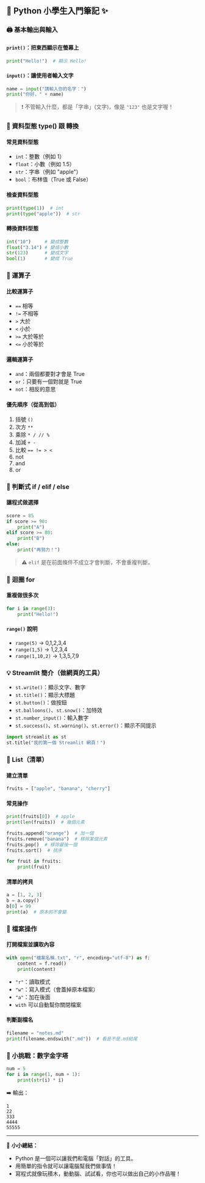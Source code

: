 ## 🐍 Python 小學生入門筆記 ✨

### 🖨️ 基本輸出與輸入

#### `print()`：把東西顯示在螢幕上

```python
print("Hello!")  # 顯示 Hello!
```

#### `input()`：讓使用者輸入文字

```python
name = input("請輸入你的名字：")
print("你好，" + name)
```

> ❗ 不管輸入什麼，都是「字串」(文字)，像是 `"123"` 也是文字喔！

### 🔢 資料型態 type() 跟 轉換

#### 常見資料型態

- `int`：整數（例如 1）
- `float`：小數（例如 1.5）
- `str`：字串（例如 "apple"）
- `bool`：布林值（True 或 False）

#### 檢查資料型態

```python
print(type(1))  # int
print(type("apple"))  # str
```

#### 轉換資料型態

```python
int("10")     # 變成整數
float("3.14") # 變成小數
str(123)      # 變成文字
bool(1)       # 變成 True
```

### 🧮 運算子

#### 比較運算子

- `==` 相等
- `!=` 不相等
- `>` 大於
- `<` 小於
- `>=` 大於等於
- `<=` 小於等於

#### 邏輯運算子

- `and`：兩個都要對才會是 True
- `or`：只要有一個對就是 True
- `not`：相反的意思

#### 優先順序（從高到低）

1. 括號 `()`
2. 次方 `**`
3. 乘除 `* / // %`
4. 加減 `+ -`
5. 比較 `== != > <`
6. not
7. and
8. or

### 🔐 判斷式 if / elif / else

#### 讓程式做選擇

```python
score = 85
if score >= 90:
    print("A")
elif score >= 80:
    print("B")
else:
    print("再努力！")
```

> ⚠️ `elif` 是在前面條件不成立才會判斷，不會重複判斷。

### 🔁 迴圈 for

#### 重複做很多次

```python
for i in range(3):
    print("Hello!")
```

#### `range()` 說明

- `range(5)` → 0,1,2,3,4
- `range(1,5)` → 1,2,3,4
- `range(1,10,2)` → 1,3,5,7,9

### 💡 Streamlit 簡介（做網頁的工具）

- `st.write()`：顯示文字、數字
- `st.title()`：顯示大標題
- `st.button()`：做按鈕
- `st.balloons()`、`st.snow()`：加特效
- `st.number_input()`：輸入數字
- `st.success()`、`st.warning()`、`st.error()`：顯示不同提示

```python
import streamlit as st
st.title("我的第一個 Streamlit 網頁！")
```

### 🧱 List（清單）

#### 建立清單

```python
fruits = ["apple", "banana", "cherry"]
```

#### 常見操作

```python
print(fruits[0])  # apple
print(len(fruits))  # 幾個元素

fruits.append("orange")  # 加一個
fruits.remove("banana")  # 移除某個元素
fruits.pop()  # 移除最後一個
fruits.sort()  # 排序

for fruit in fruits:
    print(fruit)
```

#### 清單的拷貝

```python
a = [1, 2, 3]
b = a.copy()
b[0] = 99
print(a)  # 原本的不會變
```

### 📁 檔案操作

#### 打開檔案並讀取內容

```python
with open("檔案名稱.txt", "r", encoding="utf-8") as f:
    content = f.read()
    print(content)
```

- `"r"`：讀取模式
- `"w"`：寫入模式（會蓋掉原本檔案）
- `"a"`：加在後面
- `with` 可以自動幫你關閉檔案

#### 判斷副檔名

```python
filename = "notes.md"
print(filename.endswith(".md"))  # 看是不是.md結尾
```

### 🔢 小挑戰：數字金字塔

```python
num = 5
for i in range(1, num + 1):
    print(str(i) * i)
```

➡️ 輸出：

```
1
22
333
4444
55555
```

---

📘 **小小總結：**

- Python 是一個可以讓我們和電腦「對話」的工具。
- 用簡單的指令就可以讓電腦幫我們做事情！
- 寫程式就像玩積木，動動腦、試試看，你也可以做出自己的小作品喔！
